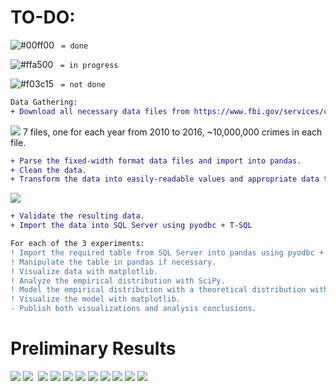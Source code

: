 # TO-DO:

![#00ff00](https://placehold.it/15/00ff00/000000?text=+) ` = done`

![#ffa500](https://placehold.it/15/ffa500/000000?text=+) ` = in progress`

![#f03c15](https://placehold.it/15/f03c15/000000?text=+) ` = not done`



```diff
Data Gathering:
+ Download all necessary data files from https://www.fbi.gov/services/cjis/ucr.  
```
![](https://i.imgur.com/ZxPmSzt.png) 
7 files, one for each year from 2010 to 2016, ~10,000,000 crimes in each file.
```diff
+ Parse the fixed-width format data files and import into pandas. 
+ Clean the data. 
+ Transform the data into easily-readable values and appropriate data types.
```
![](https://i.imgur.com/N3CWkgz.png) 
```diff
+ Validate the resulting data.
+ Import the data into SQL Server using pyodbc + T-SQL

For each of the 3 experiments:
! Import the required table from SQL Server into pandas using pyodbc + T-SQL.
! Manipulate the table in pandas if necessary.
! Visualize data with matplotlib.
! Analyze the empirical distribution with SciPy.
! Model the empirical distribution with a theoretical distribution with SciPy for future estimates of the same case.
! Visualize the model with matplotlib.
- Publish both visualizations and analysis conclusions.
```

# Preliminary Results
![](https://i.imgur.com/ZDCLw6E.png) 
![](https://i.imgur.com/uua30ZK.png) 
![]() 
![](https://i.imgur.com/cEORW9S.png) 
![](https://i.imgur.com/grF5e7D.png) 
![](https://i.imgur.com/w10ezvC.png) 
![](https://i.imgur.com/Ltzd5pH.png) 
![](https://i.imgur.com/vXbGWgs.png) 
![](https://i.imgur.com/Kty0Csk.png) 
![](https://i.imgur.com/Sh0n08q.png) 
![](https://i.imgur.com/4ySx88u.png) 
![](https://i.imgur.com/x9tCDke.png) 

